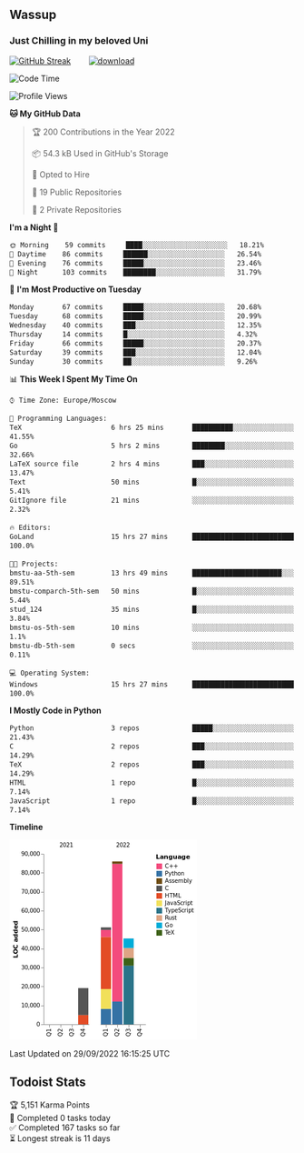 ## Wassup 
### Just Chilling in my beloved Uni 

<!--
-->

[![GitHub Streak](http://github-readme-streak-stats.herokuapp.com?user=archeoss&theme=shades-of-purple&hide_border=true&date_format=j%20M%5B%20Y%5D)](https://git.io/streak-stats)&nbsp;&nbsp;&nbsp;&nbsp;&nbsp;&nbsp;&nbsp;&nbsp;[![download](https://user-images.githubusercontent.com/68448737/147796309-d8b65b1d-4dde-40d9-b03a-2b42aaa6cd43.jpeg)
](http://bmstu.ru/)

<!--START_SECTION:waka-->
![Code Time](http://img.shields.io/badge/Code%20Time-595%20hrs%2020%20mins-blue)

![Profile Views](http://img.shields.io/badge/Profile%20Views-0-blue)

**🐱 My GitHub Data** 

> 🏆 200 Contributions in the Year 2022
 > 
> 📦 54.3 kB Used in GitHub's Storage 
 > 
> 💼 Opted to Hire
 > 
> 📜 19 Public Repositories 
 > 
> 🔑 2 Private Repositories  
 > 
**I'm a Night 🦉** 

```text
🌞 Morning    59 commits     ████░░░░░░░░░░░░░░░░░░░░░   18.21% 
🌆 Daytime    86 commits     ██████░░░░░░░░░░░░░░░░░░░   26.54% 
🌃 Evening    76 commits     █████░░░░░░░░░░░░░░░░░░░░   23.46% 
🌙 Night      103 commits    ████████░░░░░░░░░░░░░░░░░   31.79%

```
📅 **I'm Most Productive on Tuesday** 

```text
Monday       67 commits     █████░░░░░░░░░░░░░░░░░░░░   20.68% 
Tuesday      68 commits     █████░░░░░░░░░░░░░░░░░░░░   20.99% 
Wednesday    40 commits     ███░░░░░░░░░░░░░░░░░░░░░░   12.35% 
Thursday     14 commits     █░░░░░░░░░░░░░░░░░░░░░░░░   4.32% 
Friday       66 commits     █████░░░░░░░░░░░░░░░░░░░░   20.37% 
Saturday     39 commits     ███░░░░░░░░░░░░░░░░░░░░░░   12.04% 
Sunday       30 commits     ██░░░░░░░░░░░░░░░░░░░░░░░   9.26%

```


📊 **This Week I Spent My Time On** 

```text
⌚︎ Time Zone: Europe/Moscow

💬 Programming Languages: 
TeX                      6 hrs 25 mins       ██████████░░░░░░░░░░░░░░░   41.55% 
Go                       5 hrs 2 mins        ████████░░░░░░░░░░░░░░░░░   32.66% 
LaTeX source file        2 hrs 4 mins        ███░░░░░░░░░░░░░░░░░░░░░░   13.47% 
Text                     50 mins             █░░░░░░░░░░░░░░░░░░░░░░░░   5.41% 
GitIgnore file           21 mins             ░░░░░░░░░░░░░░░░░░░░░░░░░   2.32%

🔥 Editors: 
GoLand                   15 hrs 27 mins      █████████████████████████   100.0%

🐱‍💻 Projects: 
bmstu-aa-5th-sem         13 hrs 49 mins      ██████████████████████░░░   89.51% 
bmstu-comparch-5th-sem   50 mins             █░░░░░░░░░░░░░░░░░░░░░░░░   5.44% 
stud_124                 35 mins             █░░░░░░░░░░░░░░░░░░░░░░░░   3.84% 
bmstu-os-5th-sem         10 mins             ░░░░░░░░░░░░░░░░░░░░░░░░░   1.1% 
bmstu-db-5th-sem         0 secs              ░░░░░░░░░░░░░░░░░░░░░░░░░   0.11%

💻 Operating System: 
Windows                  15 hrs 27 mins      █████████████████████████   100.0%

```

**I Mostly Code in Python** 

```text
Python                   3 repos             █████░░░░░░░░░░░░░░░░░░░░   21.43% 
C                        2 repos             ███░░░░░░░░░░░░░░░░░░░░░░   14.29% 
TeX                      2 repos             ███░░░░░░░░░░░░░░░░░░░░░░   14.29% 
HTML                     1 repo              █░░░░░░░░░░░░░░░░░░░░░░░░   7.14% 
JavaScript               1 repo              █░░░░░░░░░░░░░░░░░░░░░░░░   7.14%

```


**Timeline**

![Chart not found](https://raw.githubusercontent.com/archeoss/archeoss/master/charts/bar_graph.png) 


 Last Updated on 29/09/2022 16:15:25 UTC
<!--END_SECTION:waka-->

## Todoist Stats

<!-- TODO-IST:START -->
🏆  5,151 Karma Points           
🌸  Completed 0 tasks today           
✅  Completed 167 tasks so far           
⏳  Longest streak is 11 days
<!-- TODO-IST:END -->
